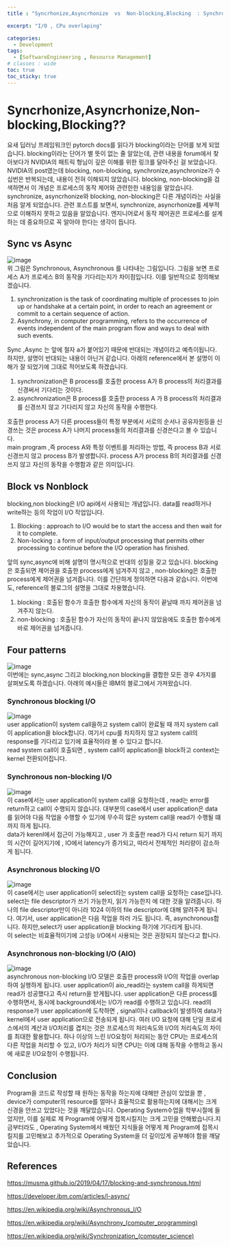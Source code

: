 ```yaml
---
title : "Syncrhonize,Asyncrhonize  vs  Non-blocking,Blocking  : Synchronize와 Blocking은 같은거 아닌가?"

excerpt: "I/O , CPu overlaping"

categories:
  - Development
tags:
  - [SoftwareEngineering , Resource Management]
# classes : wide
toc: true
toc_sticky: true
---
```


# Syncrhonize,Asyncrhonize,Non-blocking,Blocking??
요새 딥러닝 프레임워크인 pytorch docs를 읽다가 blocking이라는 단어를 보게 되었습니다. blocking이라는 단어가 별 뜻이 없는 줄 알았는데, 관련 내용을 forum에서 찾아보다가 NVIDIA의 패트릭 형님이 깊은 이해를 위한 링크를 달아주신 걸 보았습니다. NVIDIA의 post였는데 blocking, non-blocking, synchronize,asynchronize가 수십번은 반복되는데, 내용이 전혀 이해되지 않았습니다. blocking, non-blocking을 검색하면서 이 개념은 프로세스의 동작 제어와 관련한한 내용임을 알았습니다. synchronize, asyncrhonize와 blocking, non-blocking은 다른 개념이라는 사실을 처음 알게 되었습니다. 관련 포스트를 보면서, synchronize, asyncrhonize를 세부적으로 이해하지 못하고 있음을 알았습니다. 엔지니어로서 동작 제어권은 프로세스를 설계하는 데 중요하므로 꼭 알아야 한다는 생각이 듭니다. 
## Sync vs Async

![image](https://onedrive.live.com/embed?resid=7E81BBCD99889380%217840&authkey=%21APnBHuRo6P7JPu0&width=435&height=250)  
위 그림은 Synchronous, Asynchronous 를 나타내는 그림입니다. 그림을 보면 프로세스 A가 프로세스 B의 동작을 기다리는지가 차이점입니다. 이를 일반적으로 정의해보겠습니다. 
 1.  synchronization is the task of coordinating multiple of processes to join up or handshake at a certain point, in order to reach an agreement or commit to a certain sequence of action.
 2.  Asynchrony, in computer programming, refers to the occurrence of events independent of the main program flow and ways to deal with such events. 
   
Sync ,Async 는 앞에 철자 a가 붙어있기 때문에 반대되는 개념이라고 예측이됩니다. 하지만, 설명이 반대되는 내용이 아닌거 같습니다. 아래의 reference에서 본 설명이 이해가 잘 되었기에 그대로 적어보도록 하겠습니다.

1.  synchronization은 B process를 호출한 process A가 B process의 처리결과를 신경써서 기다리는 것이다.
2.  asynchronization은 B process를 호출한 process A 가 B process의 처리결과를 신경쓰지 않고 기다리지 않고 자신의 동작을 수행한다. 

호출한 process A가 다른 process들이 특정 부분에서 서로의 순서나 공유자원등을 신경쓰는 것은 process A가 나머지 process들의 처리결과를 신경쓴다고 볼 수 있습니다.  
main program ,즉 process A와 특정 이벤트를 처리하는 방법, 즉 process B과 서로 신경쓰지 않고  process B가 발생합니다. process A가 process B의 처리결과를 신경쓰지 않고 자신의 동작을 수행함과 같은 의미입니다. 
## Block vs Nonblock
blocking,non blocking은 I/O api에서 사용되는 개념입니다. data를 read하거나 write하는 등의 작업이 I/O 작업입니다. 
1. Blocking : approach to I/O would be to start the access and then wait for it to complete.
2. Non-locking : a form of input/output processing that permits other processing to continue before the I/O operation has finished. 

앞의 sync,async에 비해 설명이 명시적으로 반대의 성질을 갖고 있습니다. blocking은 호출되면 제어권을 호출한 process에게 넘겨주지 않고 , non-blocking은 호출한 process에게 제어권을 넘겨줍니다. 이를 간단하게 정의하면 다음과 같습니다. 이번에도, reference의 블로그의 설명을 그대로 차용했습니다.

1. blocking : 호출된 함수가 호출한 함수에게 자신의 동작이 끝날때 까지 제어권을 넘겨주지 않는다.
2. non-blocking : 호출된 함수가 자신의 동작이 끝나지 않았음에도 호출한 함수에게 바로 제어권을 넘겨줍니다. 

## Four patterns 
![image](https://onedrive.live.com/embed?resid=7E81BBCD99889380%217846&authkey=%21AIFoSWztVEf8__U&width=280&height=230)  
이번에는 sync,async 그리고 blocking,non blocking을 결합한 모든 경우 4가지를 살펴보도록 하겠습니다. 아래의 예시들은 IBM의 블로그에서 가져왔습니다. 
### Synchronous blocking I/O
![image](https://onedrive.live.com/embed?resid=7E81BBCD99889380%217841&authkey=%21AHtLt7Sg1RFMkno&width=538&height=340)  
user application이 system call을하고 system call이 완료될 때 까지 system call이 application을 block합니다. 
여기서 cpu를 차지하지 않고 system call의 response를 기다리고 있기에 효율적이라 볼 수 있다고 합니다.  
read system call이 호출되면 , system call이 application을 block하고 context는 kernel 전환되어집니다. 

### Synchronous non-blocking I/O
![image](https://onedrive.live.com/embed?resid=7E81BBCD99889380%217844&authkey=%21AAXEgvXfjhbCNHM&width=474&height=340)  
이 case에서는 user application이 system call을 요청하는데 , read는 error를 return하고 call이 수행되지 않습니다. 대부분의 case에서 user application은 data를 읽어야 다음 작업을 수행할 수 있기에 무수히 많은 system call을 read가 수행될 떄 까지 하게 됩니다.  
data가 kerenl에서 접근이 가능해지고 , user 가 호출한 read가 다시 return 되기 까지의 시간이 길어지기에  , IO에서 latency가 증가되고, 따라서 전체적인 처리량이 감소하게 됩니다.  

### Asynchronous blocking I/O
![image](https://onedrive.live.com/embed?resid=7E81BBCD99889380%217843&authkey=%21AKIBNtY_EnPbH5s&width=541&height=340)  
이 case에서는 user application이 select라는 system call을 요청하는 case입니다. select는 file descriptor가 쓰기 가능한지, 읽기 가능한지 에 대한 것을 알려줍니다. 하나의 file descriptor만이 아니라 1024 이하의 file descriptor에 대해 알려주게 됩니다. 여기서, user application은 다음 작업을 하러 가도 됩니다. 즉, asynchronous합니다. 하지만,select가 user application을 blocking 하기에 기다리게 됩니다.  
이 select는 비효율적이기에 고성능 I/O에서 사용되는 것은 권장되지 않는다고 합니다. 

### Asynchronous non-blocking I/O (AIO)
![image](https://onedrive.live.com/embed?resid=7E81BBCD99889380%217842&authkey=%21ALwinUqGvysgdig&width=481&height=340)  
asynchronous non-blocking I/O 모델은 호출한 process와 I/O의 작업을 overlap하여 실행하게 됩니다. user application이 aio_read라는 system call을 하게되면 read가 성공했다고 즉시 return을 받게됩니다. user application은 다른 process를 수행하면서, 동시에 background에서는 I/O가 read를 수행하고 있습니다.  read의 response가 user application에 도착하면 , signal이나 callback이 발생하여 data가 kernel에서 user application으로 전송되게 됩니다. 
여러 I/O 요청에 대해 단일 프로세스에서의 계산과 I/O처리를 겹치는 것은 프로세스의 처리속도와 I/O의 처리속도의 차이를 최대한 활용합니다. 하나 이상의 느린 I/O요청이 처리되는 동안 CPU는 프로세스의 다른 작업을 처리할 수 있고, I/O가 처리가 되면 CPU는 이에 대해 동작을 수행하고 동시에 새로운 I/O요청이 수행됩니다.  
## Conclusion 

Program을 코드로 작성할 때 원하는 동작을 하는지에 대해만 관심이 있었을 뿐 , device가 computer의 resource를 얼마나 효율적으로 활용하는지에 대해서는 크게 신경을 안쓰고 있었다는 것을 깨달았습니다. Operating System수업을 학부시절에 들었지만, 이를 실제로 제 Program에 어떻게 접목시킬지는 크게 고민을 안해봤습니다.지금부터라도 , Operating System에서 배웠던 지식들을 어떻게 제 Program에 접목시킬지를 고민해보고 추가적으로 Operating System을 더 깊이있게 공부해야 함을 깨달았습니다.

## References

https://musma.github.io/2019/04/17/blocking-and-synchronous.html

https://developer.ibm.com/articles/l-async/

https://en.wikipedia.org/wiki/Asynchronous_I/O

https://en.wikipedia.org/wiki/Asynchrony_(computer_programming)

https://en.wikipedia.org/wiki/Synchronization_(computer_science)